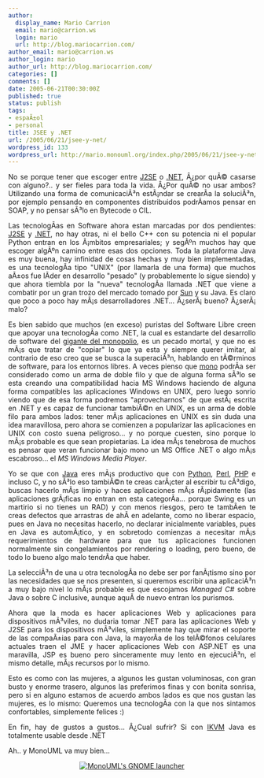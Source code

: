 ```yaml
---
author:
  display_name: Mario Carrion
  email: mario@carrion.ws
  login: mario
  url: http://blog.mariocarrion.com/
author_email: mario@carrion.ws
author_login: mario
author_url: http://blog.mariocarrion.com/
categories: []
comments: []
date: 2005-06-21T00:30:00Z
published: true
status: publish
tags:
- espaÃ±ol
- personal
title: JSEE y .NET
url: /2005/06/21/jsee-y-net/
wordpress_id: 133
wordpress_url: http://mario.monouml.org/index.php/2005/06/21/jsee-y-net/
---
```


<div style="clear:both;"></div>
<p align="justify">No se porque tener que escoger entre <a href="http://java.sun.com">J2SE</a> o <a href="http://www.microsoft.com/net/">.NET</a>, Â¿por quÃ© casarse con alguno?.. y ser fieles para toda la vida. Â¿Por quÃ© no usar ambos? Utilizando una forma de comunicaciÃ³n estÃ¡ndar se crearÃ­a la soluciÃ³n, por ejemplo pensando en componentes distribuidos podrÃ­amos pensar en SOAP, y no pensar sÃ³lo en Bytecode o CIL.</p>
<p align="justify">Las tecnologÃ­as en Software ahora estan marcadas por dos pendientes: <a href="http://java.sun.com">J2SE</a> y <a href="http://www.microsoft.com/net/">.NET</a>, no hay otras, ni el bello C++ con su potencia ni el popular Python entran en los Ã¡mbitos empresariales; y segÃºn muchos hay que escoger algÃºn camino entre esas dos opciones. Toda la plataforma Java es muy buena, hay infinidad de cosas hechas y muy bien implementadas, es una tecnologÃ­a tipo "UNIX" (por llamarla de una forma) que muchos aÃ±os fue lÃ­der en desarrollo "pesado" (y probablemente lo sigue siendo) y que ahora tiembla por la "nueva" tecnologÃ­a llamada .NET que viene a combatir por un gran trozo del mercado tomado por <a href="http://www.sun.com">Sun</a> y su Java. Es claro que poco a poco hay mÃ¡s desarrolladores .NET... Â¿serÃ¡ bueno? Â¿serÃ¡ malo?</p>
<p align="justify">Es bien sabido que muchos (en exceso) puristas del Software Libre creen que apoyar una tecnologÃ­a como .NET, la cual es estandarte del desarrollo de software del <a href="http://www.microsoft.com">gigante del monopolio</a>, es un pecado mortal, y que no es mÃ¡s que tratar de "copiar" lo que ya esta y siempre querer imitar, al contrario de eso creo que se busca la superaciÃ³n, hablando en tÃ©rminos de software, para los entornos libres. A veces pienso que <a href="http://www.mono-project.com">mono</a> podrÃ­a ser considerado como un arma de doble filo y que de alguna forma sÃ³lo se esta creando una compatibilidad hacia MS Windows haciendo de alguna forma compatibles las aplicaciones Windows en UNIX, pero luego sonrio viendo que de esa forma podremos "aprovecharnos" de que estÃ¡ escrita en .NET y es capaz de funcionar tambiÃ©n en UNIX, es un arma de doble filo para ambos lados: tener mÃ¡s aplicaciones en UNIX es sin duda una idea maravillosa, pero ahora se comienzen a popularizar las aplicaciones en UNIX con costo suena peligroso... y no porque cuesten, sino porque lo mÃ¡s probable es que sean propietarias. La idea mÃ¡s tenebrosa de muchos es pensar que veran funcionar bajo mono un MS Office .NET o algo mÃ¡s escabroso... el <span style="font-style:italic;">MS Windows Media Player</span>.</p>
<p align="justify">Yo se que con <a href="http://java.sun.com">Java</a> eres mÃ¡s productivo que con <a href="http://www.python.net">Python</a>, <a href="http://www.perl.com/">Perl</a>, <a href="http://www.php.net">PHP</a> e incluso C, y no sÃ³lo eso tambiÃ©n te creas carÃ¡cter al escribir tu cÃ³digo, buscas hacerlo mÃ¡s limpio y haces aplicaciones mÃ¡s rÃ¡pidamente (las aplicaciones grÃ¡ficas no entran en esta categorÃ­a... porque Swing es un martirio si no tienes un RAD) y con menos riesgos, pero te tambÃ­en te creas defectos que arrastras de ahÃ­ en adelante, como no liberar espacio, pues en Java no necesitas hacerlo, no declarar inicialmente variables, pues en Java es automÃ¡tico, y en sobretodo comienzas a necesitar mÃ¡s requerimientos de hardware para que tus aplicaciones funcionen normalmente sin congelamientos por rendering o loading, pero bueno, de todo lo bueno algo malo tendrÃ­a que haber.</p>
<p align="justify">La selecciÃ³n de una u otra tecnologÃ­a no debe ser por fanÃ¡tismo sino por las necesidades que se nos presenten, si queremos escribir una aplicaciÃ³n a muy bajo nivel lo mÃ¡s probable es que escojamos <span style="font-style:italic;">Managed C#</span> sobre Java o sobre C inclusive, aunque aquÃ­ de nuevo entran los purismos.</p>
<p align="justify">Ahora que la moda es hacer aplicaciones Web y aplicaciones para dispositivos mÃ³viles, no dudaria tomar .NET para las aplicaciones Web y J2SE para los dispositivos mÃ³viles, simplemente hay que mirar el soporte de las compaÃ±ias para con Java, la mayorÃ­a de los telÃ©fonos celulares actuales traen el JME y hacer aplicaciones Web con ASP.NET es una maravilla, JSP es bueno pero sinceramente muy lento en ejecuciÃ³n, el mismo detalle, mÃ¡s recursos por lo mismo.</p>
<p align="justify">Esto es como con las mujeres, a algunos les gustan voluminosas, con gran busto y enorme trasero, algunos las preferimos finas y con bonita sonrisa, pero si en alguno estamos de acuerdo ambos lados es que nos gustan las mujeres, es lo mismo: Queremos una tecnologÃ­a con la que nos sintamos confortables, simplemente felices :)</p>
<p align="justify">En fin, hay de gustos a gustos... Â¿Cual sufrir? Si con <a href="http://www.ikvm.net">IKVM</a> Java es totalmente usable desde .NET</p>
<p align="justify">Ah.. y MonoUML va muy bien... </p>
<p align="center"><a href="http://photos16.flickr.com/20635314_1c1354527c_o.png"><img src="http://photos16.flickr.com/20635314_1c1354527c_m.jpg" border="0" title="MonoUML's GNOME launcher"/></a></p>
<div style="clear:both; padding-bottom: 0.25em;"></div>
